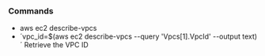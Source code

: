 ### Commands

- aws ec2 describe-vpcs
- ´vpc_id=$(aws ec2 describe-vpcs --query 'Vpcs[1].VpcId' --output text)´ Retrieve the VPC ID
